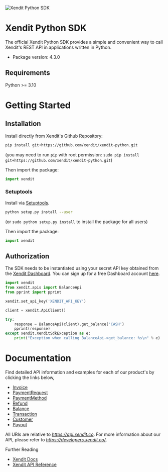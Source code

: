 ![Xendit Python SDK](images/header.jpg "Xendit Python SDK")

# Xendit Python SDK

The official Xendit Python SDK provides a simple and convenient way to call Xendit's REST API
in applications written in Python.

* Package version: 4.3.0

## Requirements

Python >= 3.10

# Getting Started

## Installation

Install directly from Xendit's Github Repository:

```sh
pip install git+https://github.com/xendit/xendit-python.git
```
(you may need to run `pip` with root permission: `sudo pip install git+https://github.com/xendit/xendit-python.git`)

Then import the package:
```python
import xendit
```

### Setuptools

Install via [Setuptools](http://pypi.python.org/pypi/setuptools).

```sh
python setup.py install --user
```
(or `sudo python setup.py install` to install the package for all users)

Then import the package:
```python
import xendit
```

## Authorization

The SDK needs to be instantiated using your secret API key obtained from the [Xendit Dashboard](https://dashboard.xendit.co/settings/developers#api-keys).
You can sign up for a free Dashboard account [here](https://dashboard.xendit.co/register).

```python
import xendit
from xendit.apis import BalanceApi
from pprint import pprint

xendit.set_api_key('XENDIT_API_KEY')

client = xendit.ApiClient()

try:
    response = BalanceApi(client).get_balance('CASH')
    pprint(response)
except xendit.XenditSdkException as e:
    print("Exception when calling BalanceApi->get_balance: %s\n" % e)
```

# Documentation

Find detailed API information and examples for each of our product's by clicking the links below,

* [Invoice](docs/InvoiceApi.md)
* [PaymentRequest](docs/PaymentRequestApi.md)
* [PaymentMethod](docs/PaymentMethodApi.md)
* [Refund](docs/RefundApi.md)
* [Balance](docs/BalanceApi.md)
* [Transaction](docs/TransactionApi.md)
* [Customer](docs/CustomerApi.md)
* [Payout](docs/PayoutApi.md)

All URIs are relative to *https://api.xendit.co*.  For more information about our API, please refer to *https://developers.xendit.co/*.

Further Reading

* [Xendit Docs](https://docs.xendit.co/)
* [Xendit API Reference](https://developers.xendit.co/)